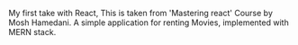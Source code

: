 My first take with React, This is taken from 'Mastering react' Course by Mosh Hamedani.
A simple application for renting Movies, implemented with MERN stack.

